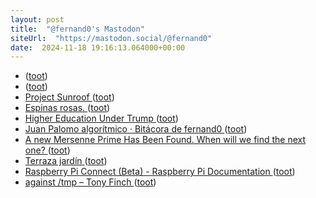 ```yaml
---
layout: post
title:  "@fernand0's Mastodon"
siteUrl:  "https://mastodon.social/@fernand0"
date:  2024-11-18 19:16:13.064000+00:00
---
```

*  [ ](https://masto.es/@aperalesf) ([toot](https://mastodon.social/@fernand0/113505558400004644))
*  [ ](https://mastodon.social/users/fernand0/statuses/113505553777383671/activity) ([toot](https://mastodon.social/users/fernand0/statuses/113505553777383671/activity))
*  [Project Sunroof ](https://sunroof.withgoogle.com) ([toot](https://mastodon.social/@fernand0/113505424076554030))
*  [Espinas rosas. ](https://avecesunafoto.wordpress.com/2024/11/18/espinas-rosas-2) ([toot](https://mastodon.social/@fernand0/113505283806736784))
*  [Higher Education Under Trump ](https://blog.computationalcomplexity.org/2024/11/higher-education-under-trump.htm) ([toot](https://mastodon.social/@fernand0/113505082413598822))
*  [Juan Palomo algorítmico · Bitácora de fernand0 ](http://blog.elmundoesimperfecto.com/2024/11/18/ia-industria-musical) ([toot](https://mastodon.social/@fernand0/113504922763091849))
*  [A new Mersenne Prime Has Been Found. When will we find the next one? ](https://blog.computationalcomplexity.org/2024/11/a-new-mersenne-prime-has-been-found.htm) ([toot](https://mastodon.social/@fernand0/113504845437217782))
*  [Terraza jardín ](https://www.flickr.com/photos/fernand0/54122755196) ([toot](https://mastodon.social/@fernand0/113504652836092970))
*  [Raspberry Pi Connect (Beta) - Raspberry Pi Documentation ](https://www.raspberrypi.com/documentation/services/connect.htm) ([toot](https://mastodon.social/@fernand0/113504638841020662))
*  [against /tmp – Tony Finch ](https://dotat.at/@/2024-10-22-tmp.htm) ([toot](https://mastodon.social/@fernand0/113503957881929311))

